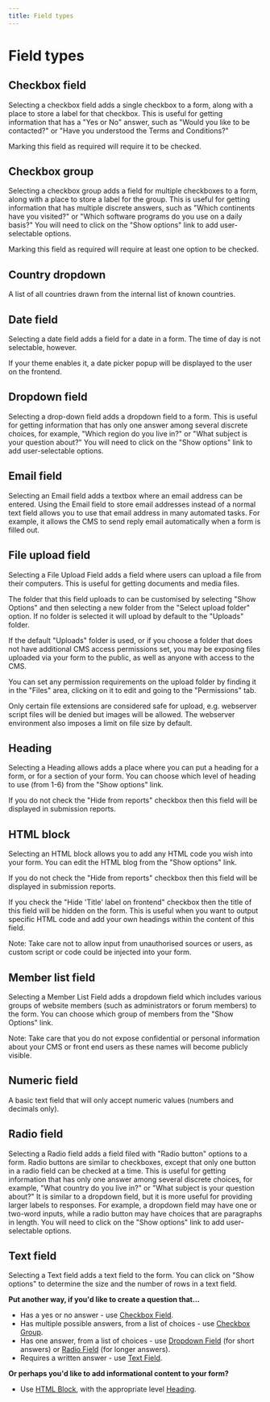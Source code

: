 ```yaml
---
title: Field types
---
```


# Field types

## Checkbox field

Selecting a checkbox field adds a single checkbox to a form, along with a place to
store a label for that checkbox. This is useful for getting information that has a
"Yes or No" answer, such as "Would you like to be contacted?" or "Have you
understood the Terms and Conditions?"

Marking this field as required will require it to be checked.

## Checkbox group

Selecting a checkbox group adds a field for multiple checkboxes to a form, along with a
place to store a label for the group. This is useful for getting information that has
multiple discrete answers, such as "Which continents have you visited?" or "Which
software programs do you use on a daily basis?" You will need to click on the "Show
options" link to add user-selectable options.

Marking this field as required will require at least one option to be checked.

## Country dropdown

A list of all countries drawn from the internal list of known countries.

## Date field

Selecting a date field adds a field for a date in a form. The time of day is not selectable, however.

If your theme enables it, a date picker popup will be displayed to the user on the frontend.

## Dropdown field

Selecting a drop-down field adds a dropdown field to a form. This is useful for getting
information that has only one answer among several discrete choices, for example,
"Which region do you live in?" or "What subject is your question about?" You will
need to click on the "Show options" link to add user-selectable options.

## Email field

Selecting an Email field adds a textbox where an email address can be entered. Using the Email
field to store email addresses instead of a normal text field allows you to use that email
address in many automated tasks. For example, it allows the CMS to send reply email
automatically when a form is filled out.

## File upload field

Selecting a File Upload Field adds a field where users can upload a file from their
computers. This is useful for getting documents and media files.

The folder that this field uploads to can be customised by selecting "Show Options"
and then selecting a new folder from the "Select upload folder" option. If no folder
is selected it will upload by default to the "Uploads" folder.

If the default "Uploads" folder is used, or if you choose a folder that does not have additional CMS access permissions set, you may be exposing files uploaded via your form to the public, as well as anyone with access to the CMS.

You can set any permission requirements on the upload folder by finding it in the "Files" area, clicking on it to edit and going to the "Permissions" tab.

Only certain file extensions are considered safe for upload,
e.g. webserver script files will be denied but images will be allowed. The webserver environment also imposes a limit on file size by default.

## Heading

Selecting a Heading allows adds a place where you can put a heading for a form, or for
a section of your form. You can choose which level of heading to use (from 1-6) from
the "Show options" link.

If you do not check the "Hide from reports" checkbox then this field will be displayed
in submission reports.

## HTML block

Selecting an HTML block allows you to add any HTML code you wish into your form.
You can edit the HTML blog from the "Show options" link.

If you do not check the "Hide from reports" checkbox then this field will be displayed
in submission reports.

If you check the "Hide 'Title' label on frontend" checkbox then the title of this field
will be hidden on the form. This is useful when you want to output specific HTML code and
add your own headings within the content of this field.

Note: Take care not to allow input from unauthorised sources or users, as custom script
or code could be injected into your form.

## Member list field

Selecting a Member List Field adds a dropdown field which includes various groups of website
members (such as administrators or forum members) to the form. You can choose which group
of members from the "Show Options" link.

Note: Take care that you do not expose confidential or personal information about your CMS
or front end users as these names will become publicly visible.

## Numeric field

A basic text field that will only accept numeric values (numbers and decimals only).

## Radio field

Selecting a Radio field adds a field filed with "Radio button" options to a form.
Radio buttons are similar to checkboxes, except that only one button in a radio
field can be checked at a time. This is useful for getting information that has
only one answer among several discrete choices, for example, "What country do
you live in?" or "What subject is your question about?" It is similar to a
dropdown field, but it is more useful for providing larger labels to responses.
For example, a dropdown field may have one or two-word inputs, while a radio
button may have choices that are paragraphs in length. You will need to click
on the "Show options" link to add user-selectable options.

## Text field

Selecting a Text field adds a text field to the form. You can click on "Show options"
to determine the size and the number of rows in a text field.

**Put another way, if you'd like to create a question that...**

- Has a yes or no answer - use [Checkbox Field](#checkbox-field).
- Has multiple possible answers, from a list of choices - use [Checkbox Group](#checkbox-group).
- Has one answer, from a list of choices - use [Dropdown Field](#dropdown-field) (for short answers) or
  [Radio Field](#radio-field) (for longer answers).
- Requires a written answer - use [Text Field](#text-field).

**Or perhaps you'd like to add informational content to your form?**

- Use [HTML Block](#html-block), with the appropriate level [Heading](#heading).
